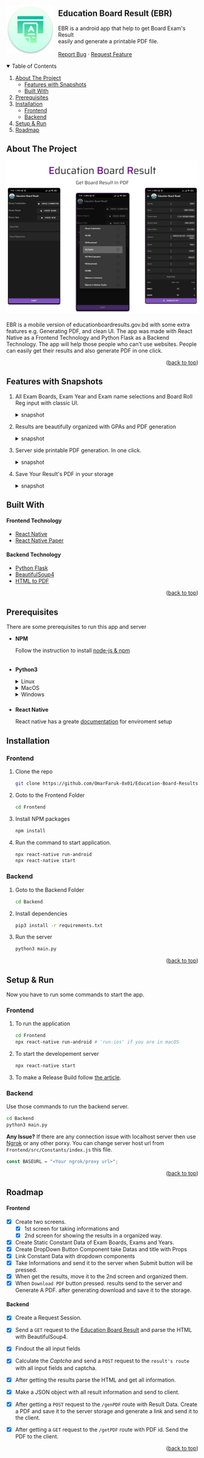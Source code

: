<div id="top"></div>
<!-- PROJECT LOGO -->
<br />
<div align="left" style="display:flex">
<div align="center" style="display:flex; align-items: center; justify-content: center; margin-right: 10px">
  <a href="https://github.com/github_username/repo_name" >
    <img src="Frontend/android/app/src/main/res/mipmap-xxxhdpi/ic_launcher.png" alt="Logo" width="130" height="130">
  </a>
</div>
<div>

## **Education Board Result (EBR)**
  <p align="left">
    EBR is a android app that help to get Board Exam's Result <br>easily and generate a printable PDF file. 
    <br />
    <br />
    <a href="https://github.com/OmarFaruk-0x01/Education-Board-Results/issues">Report Bug</a>
    ·
    <a href="https://github.com/OmarFaruk-0x01/Education-Board-Results/issues">Request Feature</a>
  </p>
</div>
</div>



<!-- TABLE OF CONTENTS -->
<details open >
  <summary style="cursor: pointer;">Table of Contents</summary>
  <ol>
    <li>
      <a href="#about-the-project">About The Project</a>
      <ul>
        <li><a href="#deatures-with-snapshots">Features with Snapshots</a></li>
        <li><a href="#built-with">Built With</a></li>
      </ul>
    </li>
        <li><a href="#prerequisites">Prerequisites</a></li>
    <li>
      <a href="#installation">Installation</a>
      <ul>
        <li><a href="#frontend">Frontend</a></li>
        <li><a href="#backend">Backend</a></li>
      </ul>
    </li>
    <li>
      <a href="#setup_run">Setup & Run</a>
    </li>
    <li><a href="#roadmap">Roadmap</a></li>
   
  </ol>
</details>



<!-- ABOUT THE PROJECT -->
## About The Project
<div align="center">
<img src="Screenshots/F1.png">
</div><br>
EBR is a mobile version of educationboardresults.gov.bd with some extra features e.g. Generating PDF, and clean UI. The app was made with React Native as a Frontend Technology and Python Flask as a Backend Technology. The app will help those people who can't use websites. People can easily get their results and also generate PDF in one click.  

<p align="right">(<a href="#top">back to top</a>)</p>

## Features with Snapshots
1. All Exam Boards, Exam Year and Exam name selections and Board Roll Reg input with classic UI.
   <details ><summary>snapshot</summary>

   ![Feature_1][ps1]

   </details>
2. Results are beautifully organized with GPAs and PDF generation
   <details ><summary>snapshot</summary>

   ![Feature_2][ps2]

   </details>
3. Server side printable PDF generation. In one click.
   <details ><summary>snapshot</summary>

   ![Feature_3][ps3]

   </details>
4. Save Your Result's PDF in your storage
   <details ><summary>snapshot</summary>

   ![Feature_3][ps4]

   </details>
## Built With 
#### Frontend Technology  
* [React Native](https://reactnative.dev/)
* [React Native Paper](https://reactjs.org/) 

#### Backend Technology  
* [Python Flask](https://svelte.dev/) 
* [BeautifulSoup4](https://pypi.org/project/beautifulsoup4/)
* [HTML to PDF]()

<p align="right">(<a href="#top">back to top</a>)</p>


## Prerequisites
There are some prerequisites to run this app and server

* **NPM**
  
  Follow the instruction to install [node-js & npm](https://nodejs.org/de/download/package-manager/)
######
* **Python3**
  <details>
  <summary>Linux</summary>
  
  ```sh
  sudo apt-get install python3
  sudo apt-get instsll python3-pip
  ```
  </details>
  <details>
  <summary >MacOS</summary>
  
  ```sh
  brew instsll python3 python3-pip
  ```
  </details>
  <details>
  <summary>Windows</summary>
  Download Python Binary by <a href="https://www.python.org/ftp/python/3.10.4/python-3.10.4-amd64.exe" download>clicking here</a> 
  </details>
##### 
* **React Native**

  React native has a greate [documentation](https://reactnative.dev/docs/environment-setup) for enviroment setup 


## Installation
### Frontend
1. Clone the repo
     ```sh
   git clone https://github.com/OmarFaruk-0x01/Education-Board-Results
   ```
2. Goto to the Frontend Folder
    ```sh
    cd Frontend
    ```
4. Install NPM packages
   ```sh
   npm install
   ```
4. Run the command to start application.
   ```sh
   npx react-native run-android 
   npx react-native start
   ```

### Backend
1. Goto to the Backend Folder
    ```sh
    cd Backend
    ```
2. Install dependencies 
   ```sh
   pip3 install -r requirements.txt
   ```
3. Run the server
   ```sh
   python3 main.py
   ```

<p align="right">(<a href="#top">back to top</a>)</p>



<!-- Setup Projects -->
<div id="setup_run"></div>

## Setup & Run
Now you have to run some commands to start the app.
### Frontend
1. To run the application
   ```sh
   cd Frontend
   npx react-native run-android # 'run-ios' if you are in macOS
   ```
2. To start the developement server
   ```sh
   npx react-native start
   ```
3. To make a Release Build follow [the article][release_build_article].
   
### Backend
Use those commands to run the backend server.
   ```sh
   cd Backend
   python3 main.py
   ```
**Any Issue?**
If there are any connection issue with localhost server then use [Ngrok][ngrok_url] or any other porxy.
You can change server host url from `Frontend/src/Constants/index.js` this file.
 
```js
const BASEURL = "<Your ngrok/proxy url>";
 ```

<p align="right">(<a href="#top">back to top</a>)</p>



<!-- ROADMAP -->
## Roadmap
#### Frontend
- [x] Create two screens. 
  - [x] 1st screen for taking informations and 
  - [x] 2nd screen for showing the results in a organized way.
- [x] Create Static Constant Data of Exam Boards, Exams and Years.
- [x] Create DropDown Button Component take Datas and title with Props
- [x] Link Constant Data with dropdown components
- [x] Take Informations and send it to the server when Submit button will be pressed. 
- [x] When get the results, move it to the 2nd screen and organized them. 
- [x] When `Download PDF` button pressed. results send to the server and Generate A PDF. after generating download and save it to the storage.

#### Backend
- [x] Create a Request Session.
- [x] Send a `GET` request to the [Education Board Result][eduresultgov] and parse the HTML with BeautifulSoup4.
- [x] Findout the all input fields
- [x] Calculate the *Captcha* and send a `POST` request to the `result's route` with all input fields and captcha. 
- [x] After getting the results parse the HTML and get all information. 
- [x] Make a JSON object with all result information and send to client.
- [x] After getting a `POST` request to the `/genPDF` route with Result Data. Create a PDF and save it to the server storage and generate a link and send it to the client.
- [x] After getting a `GET` request to the `/getPDF` route with PDF id. Send the PDF to the client. 



<p align="right">(<a href="#top">back to top</a>)</p>



<!-- [stars-url]: https://github.com/github_username/repo_name/stargazers
[issues-url]: https://github.com/github_username/repo_name/issues
[linkedin-shield]: https://img.shields.io/badge/-LinkedIn-black.svg?style=for-the-badge&logo=linkedin&colorB=555 -->

[linkedin-url]: https://linkedin.com/in/linkedin_username
[ps1]: Screenshots/EBR1.jpg
[ps2]: Screenshots/EBR2.jpg
[ps3]: Screenshots/EBR3.jpg
[ps4]: Screenshots/EBR4.jpg
[release_build_article]: https://instamobile.io/android-development/generate-react-native-release-build-android/
[ngrok_url]: https://ngrok.com/
[eduresultgov]: http://www.educationboardresults.gov.bd/